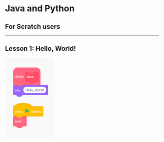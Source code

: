 # Java and Python

## For Scratch users

---
## Lesson 1: Hello, World!

![A Scratch program](https://github.com/Bluebaritone21/lessons/blob/0390ad5c1dbe07179551db0942f812ff99ad8ea3/ScratchHello.png  "Make sure to put the say in a custom block")